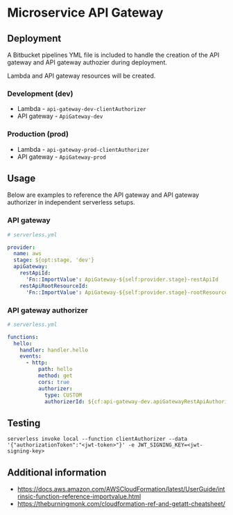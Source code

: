 # Microservice API Gateway

## Deployment

A Bitbucket pipelines YML file is included to handle the creation of the API gateway and API gateway authozier during deployment.

Lambda and API gateway resources will be created.

### Development (dev)

- Lambda - `api-gateway-dev-clientAuthorizer`
- API gateway - `ApiGateway-dev`

### Production (prod)

- Lambda - `api-gateway-prod-clientAuthorizer`
- API gateway - `ApiGateway-prod`

## Usage

Below are examples to reference the API gateway and API gateway authorizer in independent serverless setups.

### API gateway

```yml
# serverless.yml

provider:
  name: aws
  stage: ${opt:stage, 'dev'}
  apiGateway: 
    restApiId: 
      'Fn::ImportValue': ApiGateway-${self:provider.stage}-restApiId
    restApiRootResourceId: 
      'Fn::ImportValue': ApiGateway-${self:provider.stage}-rootResourceId
```

### API gateway authorizer

```yml
# serverless.yml

functions:
  hello:
    handler: handler.hello
    events:
      - http:
          path: hello
          method: get
          cors: true
          authorizer:
            type: CUSTOM
            authorizerId: ${cf:api-gateway-dev.apiGatewayRestApiAuthorizer}
```

## Testing

```
serverless invoke local --function clientAuthorizer --data '{"authorizationToken":"<jwt-token>"}' -e JWT_SIGNING_KEY=<jwt-signing-key>
```

## Additional information

- https://docs.aws.amazon.com/AWSCloudFormation/latest/UserGuide/intrinsic-function-reference-importvalue.html
- https://theburningmonk.com/cloudformation-ref-and-getatt-cheatsheet/